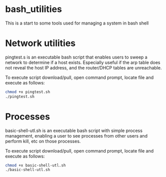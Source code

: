 # bash_utilities
This is a start to some tools used for managing a system in bash shell

# Network utilities
pingtest.s is an executable bash script that enables users to sweep a network to determine if a host exists.  Especially useful if the arp table does not reveal the host IP address, and the router/DHCP tables are unreachable.

To execute script download/pull, open command prompt, locate file and execute as follows:
```bash
chmod +x pingtest.sh
./pingtest.sh
```
# Processes
basic-shell-utl.sh is an executable bash script with simple process management, enabling a user to see processes from other users and perform kill, etc on those processes.

To execute script download/pull, open command prompt, locate file and execute as follows:
```bash
chmod +x basic-shell-utl.sh
./basic-shell-utl.sh
```
